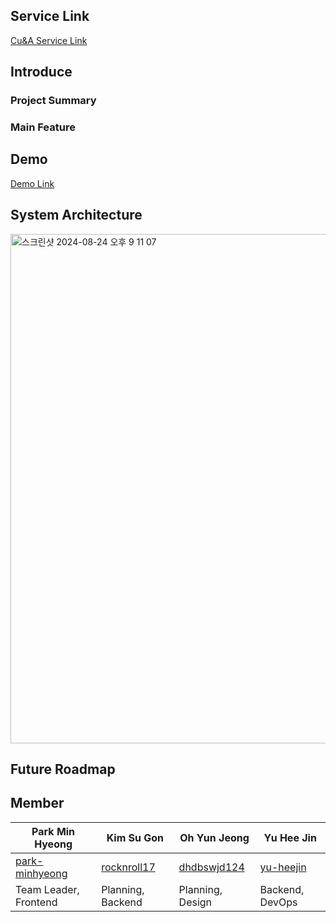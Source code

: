 ## Service Link
[Cu&A Service Link](https://couni.store/)

## Introduce

### Project Summary

### Main Feature

## Demo

[Demo Link](https://couni.store/)

## System Architecture

<img width="815" alt="스크린샷 2024-08-24 오후 9 11 07" src="https://github.com/user-attachments/assets/39c57cc2-d523-4361-8778-00b97d0d6069">

## Future Roadmap

## Member
| Park Min Hyeong | Kim Su Gon | Oh Yun Jeong | Yu Hee Jin |
| ---| --- | --- | --- |
| [park-minhyeong](https://github.com/park-minhyeong) | [rocknroll17](https://github.com/rocknroll17) | [dhdbswjd124](dhdbswjd124@gmail.com) | [yu-heejin](https://github.com/yu-heejin) |
| Team Leader, Frontend | Planning, Backend | Planning, Design | Backend, DevOps |
